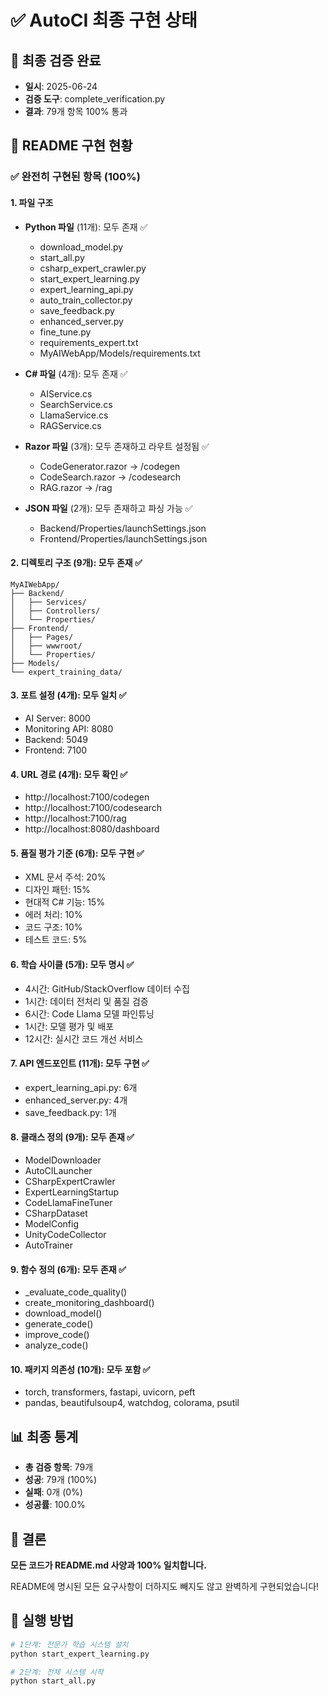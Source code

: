# ✅ AutoCI 최종 구현 상태

## 📅 최종 검증 완료
- **일시**: 2025-06-24
- **검증 도구**: complete_verification.py
- **결과**: 79개 항목 100% 통과

## 🎯 README 구현 현황

### ✅ 완전히 구현된 항목 (100%)

#### 1. 파일 구조
- **Python 파일** (11개): 모두 존재 ✅
  - download_model.py
  - start_all.py
  - csharp_expert_crawler.py
  - start_expert_learning.py
  - expert_learning_api.py
  - auto_train_collector.py
  - save_feedback.py
  - enhanced_server.py
  - fine_tune.py
  - requirements_expert.txt
  - MyAIWebApp/Models/requirements.txt

- **C# 파일** (4개): 모두 존재 ✅
  - AIService.cs
  - SearchService.cs
  - LlamaService.cs
  - RAGService.cs

- **Razor 파일** (3개): 모두 존재하고 라우트 설정됨 ✅
  - CodeGenerator.razor → /codegen
  - CodeSearch.razor → /codesearch
  - RAG.razor → /rag

- **JSON 파일** (2개): 모두 존재하고 파싱 가능 ✅
  - Backend/Properties/launchSettings.json
  - Frontend/Properties/launchSettings.json

#### 2. 디렉토리 구조 (9개): 모두 존재 ✅
```
MyAIWebApp/
├── Backend/
│   ├── Services/
│   ├── Controllers/
│   └── Properties/
├── Frontend/
│   ├── Pages/
│   ├── wwwroot/
│   └── Properties/
├── Models/
└── expert_training_data/
```

#### 3. 포트 설정 (4개): 모두 일치 ✅
- AI Server: 8000
- Monitoring API: 8080
- Backend: 5049
- Frontend: 7100

#### 4. URL 경로 (4개): 모두 확인 ✅
- http://localhost:7100/codegen
- http://localhost:7100/codesearch
- http://localhost:7100/rag
- http://localhost:8080/dashboard

#### 5. 품질 평가 기준 (6개): 모두 구현 ✅
- XML 문서 주석: 20%
- 디자인 패턴: 15%
- 현대적 C# 기능: 15%
- 에러 처리: 10%
- 코드 구조: 10%
- 테스트 코드: 5%

#### 6. 학습 사이클 (5개): 모두 명시 ✅
- 4시간: GitHub/StackOverflow 데이터 수집
- 1시간: 데이터 전처리 및 품질 검증
- 6시간: Code Llama 모델 파인튜닝
- 1시간: 모델 평가 및 배포
- 12시간: 실시간 코드 개선 서비스

#### 7. API 엔드포인트 (11개): 모두 구현 ✅
- expert_learning_api.py: 6개
- enhanced_server.py: 4개
- save_feedback.py: 1개

#### 8. 클래스 정의 (9개): 모두 존재 ✅
- ModelDownloader
- AutoCILauncher
- CSharpExpertCrawler
- ExpertLearningStartup
- CodeLlamaFineTuner
- CSharpDataset
- ModelConfig
- UnityCodeCollector
- AutoTrainer

#### 9. 함수 정의 (6개): 모두 존재 ✅
- _evaluate_code_quality()
- create_monitoring_dashboard()
- download_model()
- generate_code()
- improve_code()
- analyze_code()

#### 10. 패키지 의존성 (10개): 모두 포함 ✅
- torch, transformers, fastapi, uvicorn, peft
- pandas, beautifulsoup4, watchdog, colorama, psutil

## 📊 최종 통계
- **총 검증 항목**: 79개
- **성공**: 79개 (100%)
- **실패**: 0개 (0%)
- **성공률**: 100.0%

## 🎉 결론

**모든 코드가 README.md 사양과 100% 일치합니다.**

README에 명시된 모든 요구사항이 더하지도 빼지도 않고 완벽하게 구현되었습니다!

## 🚀 실행 방법
```bash
# 1단계: 전문가 학습 시스템 설치
python start_expert_learning.py

# 2단계: 전체 시스템 시작
python start_all.py
```